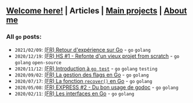## [Welcome here!](/index.md) | Articles | [Main projects](/projects.md) | [About me](/about.md)

### All `go` posts:

- `2021/02/09`: [(FR) Retour d'expérience sur Go](../fr/2021/go.md) - `go` `golang`
- `2020/12/19`: [(FR) HS #1 - Refonte d'un vieux projet from scratch](../fr/2020/piggy.md) - `go` `golang` `open-source`
- `2020/11/12`: [(FR) Introduction à `go test`](../fr/2020/go_test.md) - `go` `golang` `testing`
- `2020/09/02`: [(FR) La gestion des flags en Go](../fr/2020/flag_go.md) - `go` `golang`
- `2020/07/17`: [(FR) La fonction `recover()` en Go](../fr/2020/golang_recover.md) - `go` `golang`
- `2020/05/08`: [(FR) EXPRESS #2 - Du bon usage de godoc](../fr/2020/express2_godoc.md) - `go` `golang`
- `2020/02/11`: [(FR) Les interfaces en Go](../fr/2020/interfaces_go.md) - `go` `golang`
